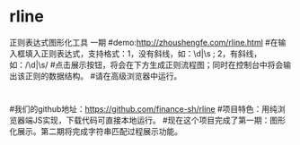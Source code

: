 # rline
正则表达式图形化工具 一期
#demo:http://zhoushengfe.com/rline.html
#在输入框填入正则表达式，支持格式：1，没有斜线，如：\d|\s ; 2，有斜线，如：/\d|\s/
#点击展示按钮，将会在下方生成正则流程图；同时在控制台中将会输出该正则的数据结构。
#请在高级浏览器中运行。
#
#我们的github地址：https://github.com/finance-sh/rline
#项目特色：用纯浏览器端JS实现，下载代码可直接本地运行。
#现在这个项目完成了第一期：图形化展示。第二期将完成字符串匹配过程展示功能。
